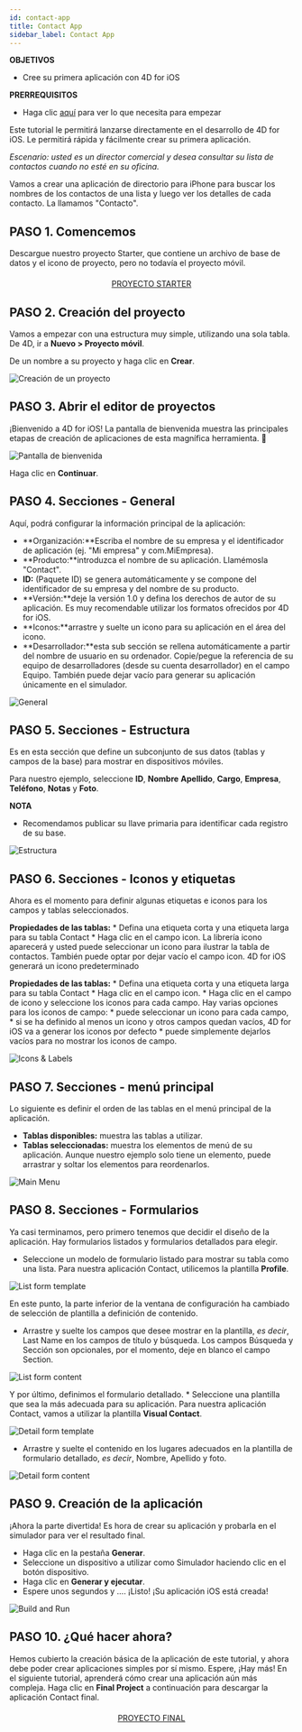 ```yaml
---
id: contact-app
title: Contact App
sidebar_label: Contact App
---
```

<div class = "objectives"> 

**OBJETIVOS**

* Cree su primera aplicación con 4D for iOS</div> <div class = "prerequisites"> 

**PRERREQUISITOS**

* Haga clic [aquí](prerequisites.html) para ver lo que necesita para empezar</div> 

Este tutorial le permitirá lanzarse directamente en el desarrollo de 4D for iOS. Le permitirá rápida y fácilmente crear su primera aplicación.

*Escenario: usted es un director comercial y desea consultar su lista de contactos cuando no esté en su oficina.*

Vamos a crear una aplicación de directorio para iPhone para buscar los nombres de los contactos de una lista y luego ver los detalles de cada contacto. La llamamos "Contacto".

## PASO 1. Comencemos

Descargue nuestro proyecto Starter, que contiene un archivo de base de datos y el icono de proyecto, pero no todavía el proyecto móvil.

<div style="text-align: center; margin-top: 20px">
  <p>
    

<a class="button"
href="../assets/contact-app/ContactStarter.zip">PROYECTO STARTER</a>

  </p>
</div>

## PASO 2. Creación del proyecto

Vamos a empezar con una estructura muy simple, utilizando una sola tabla. De 4D, ir a **Nuevo > Proyecto móvil**.

De un nombre a su proyecto y haga clic en **Crear**.

![Creación de un proyecto](assets/contact-app/Project-creation-4D-for-iOS.png)

## PASO 3. Abrir el editor de proyectos

¡Bienvenido a 4D for iOS! La pantalla de bienvenida muestra las principales etapas de creación de aplicaciones de esta magnífica herramienta. 🙂

![Pantalla de bienvenida](assets/contact-app/Welcome-Screen-4D-for-iOS.png)

Haga clic en **Continuar**.

## PASO 4. Secciones - General

Aquí, podrá configurar la información principal de la aplicación:

* **Organización:**Escriba el nombre de su empresa y el identificador de aplicación (ej. "Mi empresa" y com.MiEmpresa).
* **Producto:**introduzca el nombre de su aplicación. Llamémosla "Contact".
* **ID:** (Paquete ID) se genera automáticamente y se compone del identificador de su empresa y del nombre de su producto.
* **Versión:**deje la versión 1.0 y defina los derechos de autor de su aplicación. Es muy recomendable utilizar los formatos ofrecidos por 4D for iOS.
* **Iconos:**arrastre y suelte un icono para su aplicación en el área del icono.
* **Desarrollador:**esta sub sección se rellena automáticamente a partir del nombre de usuario en su ordenador. Copie/pegue la referencia de su equipo de desarrolladores (desde su cuenta desarrollador) en el campo Equipo. También puede dejar vacío para generar su aplicación únicamente en el simulador.

![General](assets/contact-app/Contact-app-general-section-4D-for-iOS.png)

## PASO 5. Secciones - Estructura

Es en esta sección que define un subconjunto de sus datos (tablas y campos de la base) para mostrar en dispositivos móviles.

Para nuestro ejemplo, seleccione **ID**, **Nombre** **Apellido**, **Cargo**, **Empresa**, **Teléfono**, **Notas** y **Foto**.<div class = "tips"> 

**NOTA**

* Recomendamos publicar su llave primaria para identificar cada registro de su base.</div> 

![Estructura](assets/contact-app/Contact-app-structure-section-4D-for-iOS.png)

## PASO 6. Secciones - Iconos y etiquetas

Ahora es el momento para definir algunas etiquetas e iconos para los campos y tablas seleccionados.

**Propiedades de las tablas:** * Defina una etiqueta corta y una etiqueta larga para su tabla Contact * Haga clic en el campo icon. La librería icono aparecerá y usted puede seleccionar un icono para ilustrar la tabla de contactos. También puede optar por dejar vacío el campo icon. 4D for iOS generará un icono predeterminado

**Propiedades de las tablas:** * Defina una etiqueta corta y una etiqueta larga para su tabla Contact * Haga clic en el campo icon. * Haga clic en el campo de icono y seleccione los iconos para cada campo. Hay varias opciones para los iconos de campo: * puede seleccionar un icono para cada campo, * si se ha definido al menos un icono y otros campos quedan vacíos, 4D for iOS va a generar los iconos por defecto * puede simplemente dejarlos vacíos para no mostrar los iconos de campo.

![Icons & Labels](assets/contact-app/Contact-app-icons-labels-section-4D-for-iOS.png)

## PASO 7. Secciones - menú principal

Lo siguiente es definir el orden de las tablas en el menú principal de la aplicación.

* **Tablas disponibles:** muestra las tablas a utilizar.
* **Tablas seleccionadas:** muestra los elementos de menú de su aplicación. Aunque nuestro ejemplo solo tiene un elemento, puede arrastrar y soltar los elementos para reordenarlos.

![Main Menu](assets/contact-app/Contact-app-main-menu-section-4D-for-iOS.png)

## PASO 8. Secciones - Formularios

Ya casi terminamos, pero primero tenemos que decidir el diseño de la aplicación. Hay formularios listados y formularios detallados para elegir.

* Seleccione un modelo de formulario listado para mostrar su tabla como una lista. Para nuestra aplicación Contact, utilicemos la plantilla **Profile**.

![List form template](assets/contact-app/ListformTemplate-form-section-4D-for-iOS.png)

En este punto, la parte inferior de la ventana de configuración ha cambiado de selección de plantilla a definición de contenido.

* Arrastre y suelte los campos que desee mostrar en la plantilla, *es decir*, Last Name en los campos de título y búsqueda. Los campos Búsqueda y Sección son opcionales, por el momento, deje en blanco el campo Section.

![List form content](assets/contact-app/ListformContent-form-section-4D-for-iOS.png)

Y por último, definimos el formulario detallado. * Seleccione una plantilla que sea la más adecuada para su aplicación. Para nuestra aplicación Contact, vamos a utilizar la plantilla **Visual Contact**.

![Detail form template](assets/contact-app/DetailformTemplate-form-section-4D-for-iOS.png)

* Arrastre y suelte el contenido en los lugares adecuados en la plantilla de formulario detallado, *es decir*, Nombre, Apellido y foto.

![Detail form content](assets/contact-app/DetailformContent-form-section-4D-for-iOS.png)

## PASO 9. Creación de la aplicación

¡Ahora la parte divertida! Es hora de crear su aplicación y probarla en el simulador para ver el resultado final.

* Haga clic en la pestaña **Generar**.
* Seleccione un dispositivo a utilizar como Simulador haciendo clic en el botón dispositivo.
* Haga clic en **Generar y ejecutar**.
* Espere unos segundos y …. ¡Listo! ¡Su aplicación iOS está creada!

![Build and Run](assets/contact-app/Build-the-app-simulator.png)

## PASO 10. ¿Qué hacer ahora?

Hemos cubierto la creación básica de la aplicación de este tutorial, y ahora debe poder crear aplicaciones simples por sí mismo. Espere, ¡Hay más! En el siguiente tutorial, aprenderá cómo crear una aplicación aún más compleja. Haga clic en **Final Project** a continuación para descargar la aplicación Contact final.

<div style="text-align: center; margin-top: 20px">
  <p>
    

<a class="button"
href="../assets/contact-app/ContactFinal.zip">PROYECTO FINAL</a>

  </p>
</div>